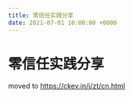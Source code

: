 ```yaml
---
title: 零信任实践分享
date: 2021-07-01 10:00:00 +0800
---
```


# 零信任实践分享

moved to https://ckev.in/j/zt/cn.html

